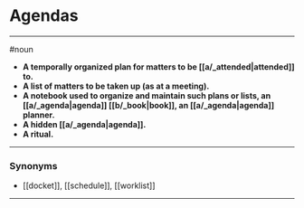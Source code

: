 # Agendas
---
#noun
- **A temporally organized plan for matters to be [[a/_attended|attended]] to.**
- **A list of matters to be taken up (as at a meeting).**
- **A notebook used to organize and maintain such plans or lists, an [[a/_agenda|agenda]] [[b/_book|book]], an [[a/_agenda|agenda]] planner.**
- **A hidden [[a/_agenda|agenda]].**
- **A ritual.**
---
### Synonyms
- [[docket]], [[schedule]], [[worklist]]
---
